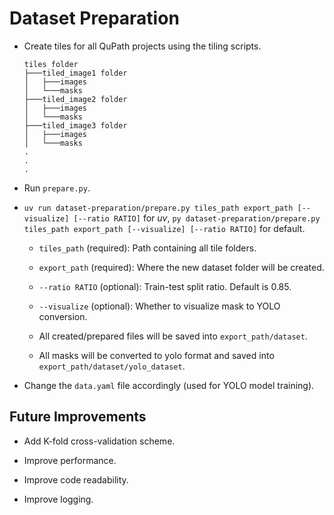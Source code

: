 # Dataset Preparation

- Create tiles for all QuPath projects using the tiling scripts.

  ```plain
  tiles folder
  ├───tiled_image1 folder
  │   ├───images
  │   └───masks
  ├───tiled_image2 folder
  │   ├───images
  │   └───masks
  ├───tiled_image3 folder
  │   ├───images
  │   └───masks
  .
  .
  .
  ```

- Run `prepare.py`.

- `uv run dataset-preparation/prepare.py tiles_path export_path [--visualize] [--ratio RATIO]` for *uv*, `py dataset-preparation/prepare.py tiles_path export_path [--visualize] [--ratio RATIO]` for default.

  - `tiles_path` (required): Path containing all tile folders.

  - `export_path` (required): Where the new dataset folder will be created.

  - `--ratio RATIO` (optional): Train-test split ratio. Default is 0.85.

  - `--visualize` (optional): Whether to visualize mask to YOLO conversion.

  - All created/prepared files will be saved into `export_path/dataset`.

  - All masks will be converted to yolo format and saved into `export_path/dataset/yolo_dataset`.

- Change the `data.yaml` file accordingly (used for YOLO model training).

## Future Improvements

- Add K-fold cross-validation scheme.

- Improve performance.

- Improve code readability.

- Improve logging.
